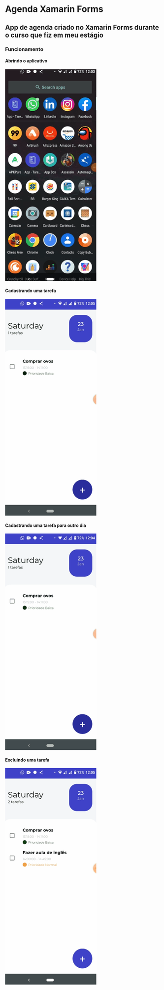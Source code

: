 # Agenda Xamarin Forms
## App de agenda criado no Xamarin Forms durante o curso que fiz em meu estágio

### Funcionamento

#### Abrindo o aplicativo

![Abrindo o aplicativo](https://github.com/WilliamDCGomes/Agenda-Xamarin-Forms/blob/main/ArquivosReadme/AbrindoApp.gif)

#### Cadastrando uma tarefa

![Cadastrando uma tarefa](https://github.com/WilliamDCGomes/Agenda-Xamarin-Forms/blob/main/ArquivosReadme/CadastrandoUmaTarefa.gif)

#### Cadastrando uma tarefa para outro dia

![Cadastrando uma tarefa para outro dia](https://github.com/WilliamDCGomes/Agenda-Xamarin-Forms/blob/main/ArquivosReadme/CadastrandoUmaTarefaEmOutroDia.gif)

#### Excluindo uma tarefa

![Excluindo uma tarefa](https://github.com/WilliamDCGomes/Agenda-Xamarin-Forms/blob/main/ArquivosReadme/ExcluindoUmaTarefa.gif)

